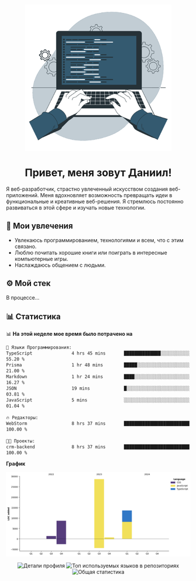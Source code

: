 <div align="center">
  <img width="400" src="assets/main_pic.webp" alt="">
  <h1>Привет, меня зовут Даниил!</h1>
</div>

Я веб-разработчик, страстно увлеченный искусством создания веб-приложений. Меня вдохновляет возможность превращать идеи в функциональные и креативные веб-решения. Я стремлюсь постоянно развиваться в этой сфере и изучать новые технологии.

## :game_die: Мои увлечения

* Увлекаюсь программированием, технологиями и всем, что с этим связано.
* Люблю почитать хорошие книги или поиграть в интересные компьютерные игры.
* Наслаждаюсь общением с людьми.

## :gear: Мой стек

В процессе...

## :bar_chart: Статистика

<!--START_SECTION:waka-->
📊 **На этой неделе мое время было потрачено на** 

```text
💬 Языки Программирования: 
TypeScript               4 hrs 45 mins       ██████████████░░░░░░░░░░░   55.20 % 
Prisma                   1 hr 48 mins        █████░░░░░░░░░░░░░░░░░░░░   21.00 % 
Markdown                 1 hr 24 mins        ████░░░░░░░░░░░░░░░░░░░░░   16.27 % 
JSON                     19 mins             █░░░░░░░░░░░░░░░░░░░░░░░░   03.81 % 
JavaScript               5 mins              ░░░░░░░░░░░░░░░░░░░░░░░░░   01.04 % 

🔥 Редакторы: 
WebStorm                 8 hrs 37 mins       █████████████████████████   100.00 % 

🐱‍💻 Проекты: 
crm-backend              8 hrs 37 mins       █████████████████████████   100.00 % 
```

**График**

![Lines of Code chart](https://raw.githubusercontent.com/daniilgrigorev01/daniilgrigorev01/main/assets/bar_graph.png)


<!--END_SECTION:waka-->

<div align="center">
  <img src="http://github-profile-summary-cards.vercel.app/api/cards/profile-details?username=daniilgrigorev01&theme=github" alt="Детали профиля">
  <img src="http://github-profile-summary-cards.vercel.app/api/cards/repos-per-language?username=daniilgrigorev01&theme=github" alt="Топ используемых языков в репозиториях">
  <img src="http://github-profile-summary-cards.vercel.app/api/cards/stats?username=daniilgrigorev01&theme=github" alt="Общая статистика">
</div>
